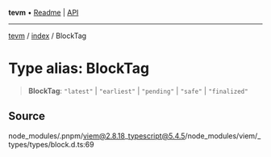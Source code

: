 **tevm** • [Readme](../../README.md) \| [API](../../modules.md)

***

[tevm](../../README.md) / [index](../README.md) / BlockTag

# Type alias: BlockTag

> **BlockTag**: `"latest"` \| `"earliest"` \| `"pending"` \| `"safe"` \| `"finalized"`

## Source

node\_modules/.pnpm/viem@2.8.18\_typescript@5.4.5/node\_modules/viem/\_types/types/block.d.ts:69
